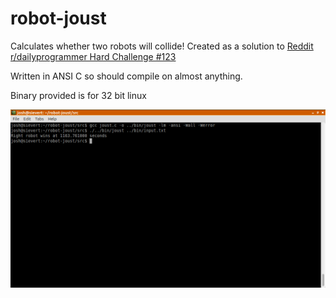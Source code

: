 # robot-joust
Calculates whether two robots will collide!
Created as a solution to [Reddit r/dailyprogrammer Hard Challenge #123](http://www.reddit.com/r/dailyprogrammer/comments/1ej32w/051013_challenge_123_hard_robot_jousting/)

Written in ANSI C so should compile on almost anything.

Binary provided is for 32 bit linux

![Screenshot](https://github.com/joshtyler/robot-joust/raw/master/img/screen.png "Screenshot of program execution")

